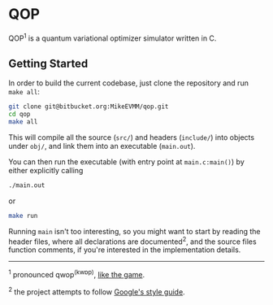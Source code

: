 # QOP

QOP<sup>1</sup> is a quantum variational optimizer simulator written in C.

## Getting Started

In order to build the current codebase, just clone the repository and run `make all`:

```bash
git clone git@bitbucket.org:MikeEVMM/qop.git
cd qop
make all
```

This will compile all the source (`src/`) and headers (`include/`) into objects under `obj/`, and link them into an executable (`main.out`).

You can then run the executable (with entry point at `main.c:main()`) by either explicitly calling

```bash
./main.out
```

or

```bash
make run
```

Running `main` isn't too interesting, so you might want to start by reading the header files, where all declarations are documented<sup>2</sup>, and the source files function comments, if you're interested in the implementation details.

---

<sup>1</sup> pronounced qwop<sup>(kwɒp)</sup>, [like the game](http://www.foddy.net/Athletics.html).

<sup>2</sup> the project attempts to follow [Google's style guide](https://google.github.io/styleguide/cppguide.html).
